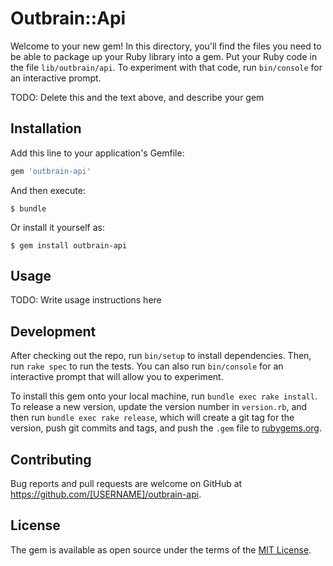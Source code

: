 # Outbrain::Api

Welcome to your new gem! In this directory, you'll find the files you need to be able to package up your Ruby library into a gem. Put your Ruby code in the file `lib/outbrain/api`. To experiment with that code, run `bin/console` for an interactive prompt.

TODO: Delete this and the text above, and describe your gem

## Installation

Add this line to your application's Gemfile:

```ruby
gem 'outbrain-api'
```

And then execute:

    $ bundle

Or install it yourself as:

    $ gem install outbrain-api

## Usage

TODO: Write usage instructions here

## Development

After checking out the repo, run `bin/setup` to install dependencies. Then, run `rake spec` to run the tests. You can also run `bin/console` for an interactive prompt that will allow you to experiment.

To install this gem onto your local machine, run `bundle exec rake install`. To release a new version, update the version number in `version.rb`, and then run `bundle exec rake release`, which will create a git tag for the version, push git commits and tags, and push the `.gem` file to [rubygems.org](https://rubygems.org).

## Contributing

Bug reports and pull requests are welcome on GitHub at https://github.com/[USERNAME]/outbrain-api.


## License

The gem is available as open source under the terms of the [MIT License](http://opensource.org/licenses/MIT).


